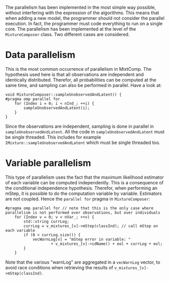 The parallelism has been implemented in the most simple way possible, without interfering with the expression of the algorithms. This means that when adding a new model, the programmer should not consider the parallel execution. In fact, the programmer must code everything to run on a single core. The parallelism has been implemented at the level of the `MixtureComposer` class. Two different cases are considered.

# Data parallelism

This is the most common occurrence of parallelism in MixtComp. The hypothesis used here is that all observations are independent and identically distributed. Therefor, all probabilities can be computed at the same time, and sampling can also be performed in parallel. Have a look at:

```
void MixtureComposer::sampleUnobservedAndLatent() {
#pragma omp parallel for
	for (Index i = 0; i < nInd_; ++i) {
		sampleUnobservedAndLatent(i);
	}
}
```

Since the observations are independent, sampling is done in parallel in `sampleUnobservedAndLatent`. All the code in `sampleUnobservedAndLatent` must be single threaded. This includes for example `IMixture::sampleUnobservedAndLatent` which must be single threaded too.


# Variable parallelism

This type of parallelism uses the fact that the maximum likelihood estimator of each variable can be computed independently. This is a consequence of the conditional independence hypothesis. Therefor, when performing an mStep, it is possible to do the computation variable by variable. Estimators are not coupled. Hence the `parallel for` pragma in `MixtureComposer`:

```
#pragma omp parallel for // note that this is the only case where parallelism is not performed over observations, but over individuals
	for (Index v = 0; v < nVar_; ++v) {
		std::string currLog;
		currLog = v_mixtures_[v]->mStep(classInd); // call mStep on each variable
		if (0 < currLog.size()) {
			vecWarnLog[v] = "mStep error in variable: "
					+ v_mixtures_[v]->idName() + eol + currLog + eol;
		}
	}
```

Note that the various "warnLog" are aggregated in a `vecWarnLog` vector, to avoid race conditions when retrieving the results of `v_mixtures_[v]->mStep(classInd)`.
